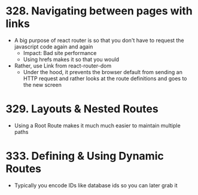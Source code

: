 # 328. Navigating between pages with links

-   A big purpose of react router is so that you don't have to request the javascript code again and again
    -   Impact: Bad site performance
    -   Using hrefs makes it so that you would
-   Rather, use Link from react-router-dom
    -   Under the hood, it prevents the browser default from sending an HTTP request and rather looks at the route definitions and goes to the new screen

# 329. Layouts & Nested Routes

-   Using a Root Route makes it much much easier to maintain multiple paths

# 333. Defining & Using Dynamic Routes

-   Typically you encode IDs like database ids so you can later grab it
